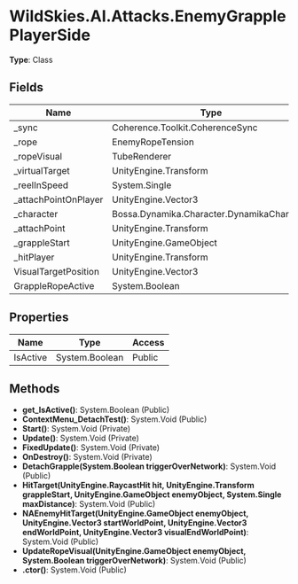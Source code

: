 ﻿# WildSkies.AI.Attacks.EnemyGrapplePlayerSide

**Type**: Class

## Fields

| Name | Type | Access |
|------|------|--------|
| _sync | Coherence.Toolkit.CoherenceSync | Private |
| _rope | EnemyRopeTension | Private |
| _ropeVisual | TubeRenderer | Private |
| _virtualTarget | UnityEngine.Transform | Private |
| _reelInSpeed | System.Single | Private |
| _attachPointOnPlayer | UnityEngine.Vector3 | Private |
| _character | Bossa.Dynamika.Character.DynamikaCharacter | Private |
| _attachPoint | UnityEngine.Transform | Private |
| _grappleStart | UnityEngine.GameObject | Private |
| _hitPlayer | UnityEngine.Transform | Private |
| VisualTargetPosition | UnityEngine.Vector3 | Public |
| GrappleRopeActive | System.Boolean | Public |

## Properties

| Name | Type | Access |
|------|------|--------|
| IsActive | System.Boolean | Public |

## Methods

- **get_IsActive()**: System.Boolean (Public)
- **ContextMenu_DetachTest()**: System.Void (Public)
- **Start()**: System.Void (Private)
- **Update()**: System.Void (Private)
- **FixedUpdate()**: System.Void (Private)
- **OnDestroy()**: System.Void (Private)
- **DetachGrapple(System.Boolean triggerOverNetwork)**: System.Void (Public)
- **HitTarget(UnityEngine.RaycastHit hit, UnityEngine.Transform grappleStart, UnityEngine.GameObject enemyObject, System.Single maxDistance)**: System.Void (Public)
- **NAEnemyHitTarget(UnityEngine.GameObject enemyObject, UnityEngine.Vector3 startWorldPoint, UnityEngine.Vector3 endWorldPoint, UnityEngine.Vector3 visualEndWorldPoint)**: System.Void (Public)
- **UpdateRopeVisual(UnityEngine.GameObject enemyObject, System.Boolean triggerOverNetwork)**: System.Void (Public)
- **.ctor()**: System.Void (Public)

